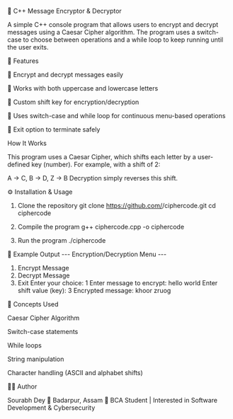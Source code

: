 🔐 C++ Message Encryptor & Decryptor

A simple C++ console program that allows users to encrypt and decrypt messages using a Caesar Cipher algorithm.
The program uses a switch-case to choose between operations and a while loop to keep running until the user exits.

📜 Features

🔁 Encrypt and decrypt messages easily

🔡 Works with both uppercase and lowercase letters

🔢 Custom shift key for encryption/decryption

🔄 Uses switch-case and while loop for continuous menu-based operations

🚪 Exit option to terminate safely

How It Works

This program uses a Caesar Cipher, which shifts each letter by a user-defined key (number).
For example, with a shift of 2:

A → C, B → D, Z → B
Decryption simply reverses this shift.

⚙️ Installation & Usage
1. Clone the repository
git clone https://github.com/<your-username>/ciphercode.git
cd ciphercode

2. Compile the program
g++ ciphercode.cpp -o ciphercode

3. Run the program
./ciphercode

📖 Example Output
--- Encryption/Decryption Menu ---
1. Encrypt Message
2. Decrypt Message
3. Exit
Enter your choice: 1
Enter message to encrypt: hello world
Enter shift value (key): 3
Encrypted message: khoor zruog

🧠 Concepts Used

Caesar Cipher Algorithm

Switch-case statements

While loops

String manipulation

Character handling (ASCII and alphabet shifts)

🧑‍💻 Author

Sourabh Dey
📍 Badarpur, Assam
💼 BCA Student | Interested in Software Development & Cybersecurity
